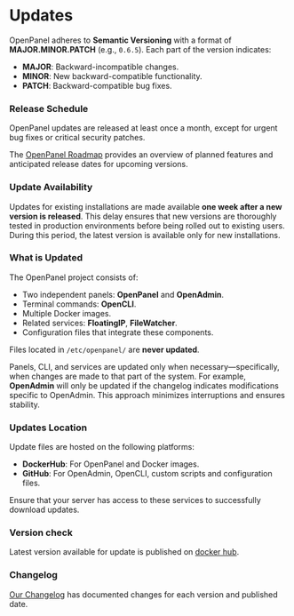 # Updates  

OpenPanel adheres to **Semantic Versioning** with a format of **MAJOR.MINOR.PATCH** (e.g., `0.6.5`). Each part of the version indicates:  
- **MAJOR**: Backward-incompatible changes.  
- **MINOR**: New backward-compatible functionality.  
- **PATCH**: Backward-compatible bug fixes.  

### Release Schedule  
OpenPanel updates are released at least once a month, except for urgent bug fixes or critical security patches. 

The [OpenPanel Roadmap](https://openpanel.com/roadmap) provides an overview of planned features and anticipated release dates for upcoming versions.

### Update Availability  
Updates for existing installations are made available **one week after a new version is released**. This delay ensures that new versions are thoroughly tested in production environments before being rolled out to existing users. During this period, the latest version is available only for new installations.  


### What is Updated  
The OpenPanel project consists of:  
- Two independent panels: **OpenPanel** and **OpenAdmin**.  
- Terminal commands: **OpenCLI**.  
- Multiple Docker images.  
- Related services: **FloatingIP**, **FileWatcher**.
- Configuration files that integrate these components.  

Files located in `/etc/openpanel/` are **never updated**.  

Panels, CLI, and services are updated only when necessary—specifically, when changes are made to that part of the system. For example, **OpenAdmin** will only be updated if the changelog indicates modifications specific to OpenAdmin. This approach minimizes interruptions and ensures stability.

### Updates Location  

Update files are hosted on the following platforms:  

- **DockerHub**: For OpenPanel and Docker images.  
- **GitHub**: For OpenAdmin, OpenCLI, custom scripts and configuration files.  

Ensure that your server has access to these services to successfully download updates.  

### Version check
Latest version available for update is published on [docker hub](https://hub.docker.com/r/openpanel/openpanel/tags).

### Changelog

[Our Changelog](https://openpanel.com/docs/changelog/intro/) has documented changes for each version and published date.
